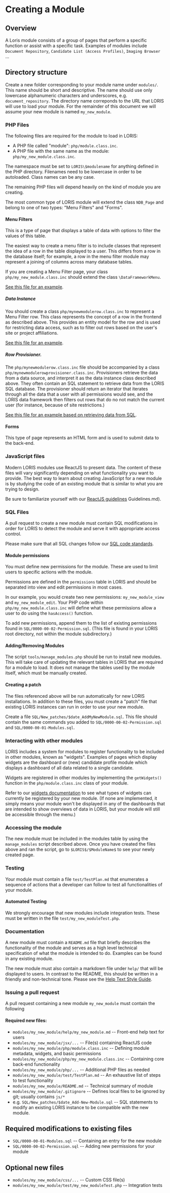 # Creating a Module

## Overview

A Loris module consists of a group of pages that perform a specific
function or assist with a specific task. Examples of modules include
`Document Repository`, `Candidate List (Access Profiles)`, `Imaging
Browser` ...

## Directory structure

Create a new folder corresponding to your module name under `modules/`.
This name should be short and descriptive.  The name should use
only lowercase alphanumeric characters and underscores, e.g.
`document_repository`.  The directory name correponds to the URL
that LORIS will use to load your module.  For the remainder of this
document we will assume your new module is named `my_new_module`.

### PHP Files

The following files are required for the module to load in LORIS:

* A PHP file called "module": `php/module.class.inc`.
* A PHP file with the same name as the module: `php/my_new_module.class.inc`.

The namespace must be set to `LORIS\$modulename` for anything defined
in the PHP directory. Filenames need to be lowercase in order to
be autoloaded. Class names can be any case.

The remaining PHP files will depend heavily on the kind of module
you are creating.

The most common type of LORIS module will extend the class `NDB_Page`
and belong to one of two types: "Menu Filters" and "Forms".


#### Menu Filters

This is a type of page that displays a table of data with options
to filter the values of this table.

The easiest way to create a menu filter is to include classes that
represent the idea of a row in the table displayed to a user. This differs
from a row in the database itself; for example, a row in the menu filter
module may represent a joining of columns across many database tables.

If you are creating a Menu Filter page, your class
`php/my_new_module.class.inc` should extend the class `\DataFrameworkMenu`.

[See this file for an
example](../../../modules/dicom_archive/php/dicom_archive.class.inc).

##### Data Instance

You should create a class `php/mynewmodulerow.class.inc` to represent
a Menu Filter row. This class represents the concept of a row in the
frontend as described above. This provides an entity model for the row
and is used for restricting data access, such as to filter out rows
based on the user's site or project affiliations.

[See this file for an
example](../../../modules/dicom_archive/php/dicomarchiverow.class.inc).

##### Row Provisioner.

The `php/mynewmodulerow.class.inc` file should be accompanied by a
class `php/mynewmodulerowprovisioner.class.inc`. Provisioners
retrieve the data from a data source, and interpret it as the data
instance class described above. They often contain an SQL statement
to retrieve data from the LORIS SQL database. The provisioner should
return an iterator that iterates through all the data that a
user with all permissions would see, and the LORIS data
framework then filters out rows that do no not match the current
user (for instance, because of site restrictions.)


[See this file for an example based on retrieving data from
SQL](../../../modules/dicom_archive/php/dicomarchiverowprovisioner.class.inc).

#### Forms

This type of page represents an HTML form and is used to submit
data to the back-end.

### JavaScript files

Modern LORIS modules use ReactJS to present data. The content of
these files will vary significantly depending on what functionality
you want to provide. The best way to learn about creating JavaScript
for a new module is by studying the code of an existing module that
is similar to what you are trying to design.

Be sure to familiarize yourself with our [ReactJS guidelines](../../React.README.md)
Guidelines.md).


### SQL Files

A pull request to create a new module must contain SQL modifications
in order for LORIS to detect the module and serve it with appropriate
access control.

Please make sure that all SQL changes follow our [SQL code
standards](../../SQLModelingStandard.md).


#### Module permissions

You must define new permissions for the module. These are used to
limit users to specific actions with the module.

Permissions are defined in the `permissions` table in LORIS and
should be separated into view and edit permissions in most cases.

In our example, you would create two new permissions: `my_new_module_view`
and `my_new_module_edit`. Your PHP code within
`php/my_new_module.class.inc` will define what these permissions
allow a user to do using the `hasAccess()` function.

To add new permissions, append them to the list of existing permissions
found in `SQL/0000-00-02-Permission.sql`. (This file is found in
your LORIS root directory, not within the module subdirectory.)

#### Adding/Removing Modules

The script `tools/manage_modules.php` should be run to install new
modules. This will take care of updating the relevant tables in
LORIS that are required for a module to load. It does not manage the
tables used by the module itself, which must be manually created.

#### Creating a patch

The files referenced above will be run automatically for new LORIS
installations. In addition to these files, you must create a "patch"
file that existing LORIS instances can run in order to use your new
module.

Create a file `SQL/New_patches/$date_AddMyNewModule.sql`. This file
should contain the same commands you added to
`SQL/0000-00-02-Permission.sql` and `SQL/0000-00-01-Modules.sql`.

### Interacting with other modules

LORIS includes a system for modules to register functionality to
be included in other modules, known as "widgets". Examples of pages
which display widgets are the dashboard or (new) candidate profile
module which displays a dashboard of all data related to a single
candidate.

Widgets are registered in other modules by implementing the
`getWidgets()` function in the `php/module.class.inc` class of your
module.

Refer to our [widgets documentation](../../ModuleWidgets.md) to see
what types of widgets can currently be registered by your new module.
(If none are implemented, it simply means your module won't be
displayed in any of the dashboards that are intended to show overviews
of data in LORIS, but your module will still be accessible through the
menu.)


### Accessing the module

The new module must be included in the modules table by using the
`manage_modules` script described above. Once you have created the
files above and ran the script, go to `$LORIS$/$ModuleName$` to see
your newly created page.


### Testing

Your module must contain a file `test/TestPlan.md` that enumerates
a sequence of actions that a developer can follow to test all
functionalities of your module.

#### Automated Testing

We strongly encourage that new modules include integration tests.
These must be written in the file `test/my_new_moduleTest.php`.

### Documentation

A new module must contain a `README.md` file that briefly describes
the functionality of the module and serves as a high level technical
specification of what the module is intended to do.  Examples can
be found in any existing module.


The new module must also contain a markdown file under `help/` that will
be displayed to users. In contrast to the README, this should be
written in a friendly and non-technical tone. Please see the [Help
Text Style Guide](../../HelpStyleGuide.md).

### Issuing a pull request

A pull request containing a new module `my_new_module` must contain
the following

#### Required new files:

* `modules/my_new_module/help/my_new_module.md` -- Front-end help text for users
* `modules/my_new_module/jsx/...` -- File(s) containing ReactJS code
* `modules/my_new_module/php/module.class.inc` -- Defining module metadata, widgets, and basic permissions
* `modules/my_new_module/php/my_new_module.class.inc` -- Containing core back-end functionality
* `modules/my_new_module/php/...` -- Additional PHP files as needed
* `modules/my_new_module/test/TestPlan.md` -- An exhaustive list of steps to test functionality
* `modules/my_new_module/README.md` -- Technical summary of module
* `modules/my_new_module/.gitignore` -- Defines local files to be ignored by git; usually contains `js/*`
* e.g. `SQL/New_patches/$date_Add-New-Module.sql` -- SQL statements to modify an existing LORIS instance to be compatible with the new module.

## Required modifications to existing files
* `SQL/0000-00-01-Modules.sql` -- Containing an entry for the new module
* `SQL/0000-00-02-Permission.sql` -- Adding new permissions for your module

## Optional new files
* `modules/my_new_module/css/...` -- Custom CSS file(s)
* `modules/my_new_module/test/my_new_moduleTest.php` -- Integration tests
